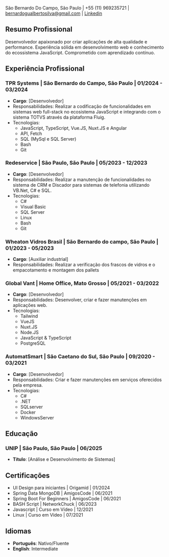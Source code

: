 São Bernardo Do Campo, São Paulo | +55 (11) 969235721 | bernardogualbertosilva@gmail.com | [Linkedin](https://www.linkedin.com/in/bernardogualberto/)

## Resumo Profissional
Desenvolvedor apaixonado por criar aplicações de alta qualidade e performance. Experiência sólida em desenvolvimento web e conhecimento do ecossistema JavaScript. Comprometido com aprendizado contínuo.

## Experiência Profissional
### TPR Systems | São Bernardo do Campo, São Paulo | 01/2024 - 03/2024
- **Cargo**: [Desenvolvedor]
- Responsabilidades: Realizar a codificação de funcionalidades em sistemas web full-stack no ecosistema JavaScript e integrando com o sistema TOTVS através da plataforma Fluig.
- Tecnologias:  
	+ JavaScript, TypeScript, Vue.JS, Nuxt.JS e Angular  
	+ API, Fetch  
	+ SQL (MySql e SQL Server)  
	+ Bash
	+ Git

### Redeservice | São Paulo, São Paulo | 05/2023 - 12/2023
- **Cargo**: [Desenvolvedor]
- Responsabilidades: Realizar a manutenção de funcionalidades no sistema de CRM e Discador para sistemas de telefonia utilizando VB.Net, C# e SQL.
- Tecnologias:  
	+ C#  
	+ Visual Basic  
	+ SQL Server  
	+ Linux  
	+ Bash  
	+ Git

### Wheaton Vidros Brasil | São Bernardo do campo, São Paulo | 01/2023 - 05/2023
- **Cargo**: [Auxiliar industrial]
- Responsabilidades: Realizar a verificação dos frascos de vidros e o empacotamento e montagem dos pallets

### Global Vant | Home Office, Mato Grosso | 05/2021 - 03/2022
- **Cargo**: [Desenvolvedor]
- Responsabilidades: Desenvolver, criar e fazer manutenções em aplicações web.  
- Tecnologias:  
	- Tailwind  
	- VueJS  
	- Nuxt.JS
	- Node.JS  
	- JavaScript & TypeScript  
	- PostgreSQL

### AutomatSmart | São Caetano do Sul, São Paulo | 09/2020 - 03/2021
- **Cargo**: [Desenvolvedor]
- Responsabilidades: Criar e fazer manutenções em serviços oferecidos pela empresa.
- Tecnologias:  
	-  C#
	- .NET
	- SQLserver
	- Docker
	- WindowsServer

## Educação
### UNIP | São Paulo, São Paulo | 06/2025
- **Título**: [Análise e Desenvolvimento de Sistemas]

## Certificações
- UI Design para iniciantes | Origamid | 01/2024
- Spring Data MongoDB | AmigosCode | 06/2021
- Spring Boot For Beginners | AmigosCode | 06/2021
- BASH Script | NetworkChuck | 06/2023
- Javascript | Curso em Vídeo | 12/2021
- Linux | Curso em Vídeo | 07/2021

## Idiomas
- **Português**: Nativo/Fluente
- **English**: Intermediate